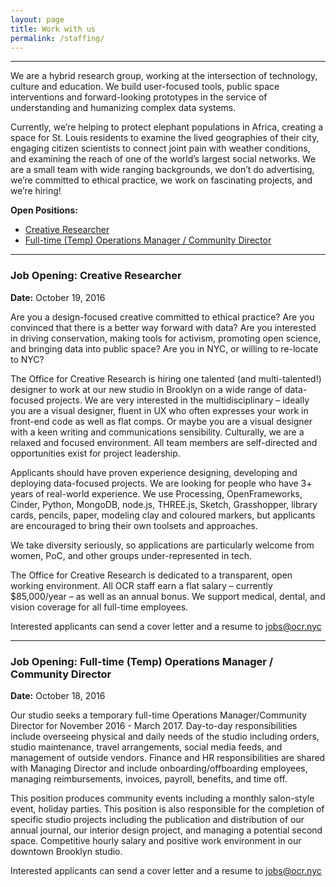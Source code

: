 ```yaml
---
layout: page
title: Work with us
permalink: /staffing/
---
```


***

We are a hybrid research group, working at the intersection of technology, culture and education. We build user-focused tools, public space interventions and forward-looking prototypes in the service of understanding and humanizing complex data systems.

Currently, we’re helping to protect elephant populations in Africa, creating a space for St. Louis residents to examine the lived geographies of their city, engaging citizen scientists to connect joint pain with weather conditions, and examining the reach of one of the world’s largest social networks. We are a small team with wide ranging backgrounds, we don’t do advertising, we’re committed to ethical practice, we work on fascinating projects, and we’re hiring!

**Open Positions:**

* [Creative Researcher](#creative-researcher)
* [Full-time (Temp) Operations Manager / Community Director](#temp-ops-manager)

***

### <a name="creative-researcher"></a> Job Opening: Creative Researcher

**Date:** October 19, 2016

Are you a design-focused creative committed to ethical practice? Are you convinced that there is a better way forward with data? Are you interested in driving conservation, making tools for activism, promoting open science, and bringing data into public space? Are you in NYC, or willing to re-locate to NYC?

The Office for Creative Research is hiring one talented (and multi-talented!) designer to work at our new studio in Brooklyn on a wide range of data-focused projects. We are very interested in the multidisciplinary – ideally you are a visual designer, fluent in UX who often expresses your work in front-end code as well as flat comps. Or maybe you are a visual designer with a keen writing and communications sensibility. Culturally, we are a relaxed and focused environment. All team members are self-directed and opportunities exist for project leadership.

Applicants should have proven experience designing, developing and deploying data-focused projects. We are looking for people who have 3+ years of real-world experience. We use Processing, OpenFrameworks, Cinder, Python, MongoDB, node.js, THREE.js, Sketch, Grasshopper, library cards, pencils, paper, modeling clay and coloured markers, but applicants are encouraged to bring their own toolsets and approaches.

We take diversity seriously, so applications are particularly welcome from women, PoC, and other groups under-represented in tech.

The Office for Creative Research is dedicated to a transparent, open working environment. All OCR staff earn a flat salary – currently $85,000/year – as well as an annual bonus. We support medical, dental, and vision coverage for all full-time employees.

Interested applicants can send a cover letter and a resume to [jobs@ocr.nyc](mailto:jobs@ocr.nyc)

***

### <a name="temp-ops-manager"></a> Job Opening: Full-time (Temp) Operations Manager / Community Director

**Date:** October 18, 2016

Our studio seeks a temporary full-time Operations Manager/Community Director for November 2016 - March 2017. Day-to-day responsibilities include overseeing physical and daily needs of the studio including orders, studio maintenance, travel arrangements, social media feeds, and management of outside vendors. Finance and HR responsibilities are shared with Managing Director and include onboarding/offboarding employees, managing reimbursements, invoices, payroll, benefits, and time off.

This position produces community events including a monthly salon-style event, holiday parties. This position is also responsible for the completion of specific studio projects including the publication and distribution of our annual journal, our interior design project, and managing a potential second space. Competitive hourly salary and positive work environment in our downtown Brooklyn studio.

Interested applicants can send a cover letter and a resume to [jobs@ocr.nyc](mailto:jobs@ocr.nyc)


